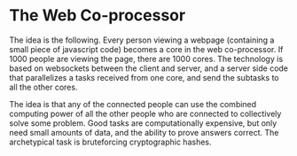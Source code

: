 # The Web Co-processor

The idea is the following. Every person viewing a webpage (containing a small piece of javascript code) becomes a core in the web co-processor. If 1000 people are viewing the page, there are 1000 cores. The technology is based on websockets between the client and server, and a server side code that parallelizes a tasks received from one core, and send the subtasks to all the other cores.

The idea is that any of the connected people can use the combined computing power of all the other people who are connected to collectively solve some problem. Good tasks are computationally expensive, but only need small amounts of data, and the ability to prove answers correct. The archetypical task is bruteforcing cryptographic hashes.

